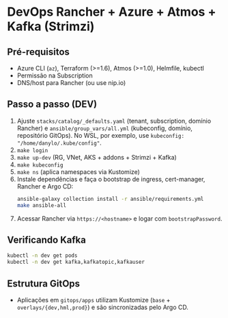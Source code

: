 # DevOps Rancher + Azure + Atmos + Kafka (Strimzi)

## Pré-requisitos
- Azure CLI (`az`), Terraform (>=1.6), Atmos (>=1.0), Helmfile, kubectl
- Permissão na Subscription
- DNS/host para Rancher (ou use nip.io)

## Passo a passo (DEV)
1. Ajuste `stacks/catalog/_defaults.yaml` (tenant, subscription, domínio Rancher) e `ansible/group_vars/all.yml` (kubeconfig, domínio, repositório GitOps). No WSL, por exemplo, use `kubeconfig: "/home/danylo/.kube/config"`.
2. `make login`
3. `make up-dev`  (RG, VNet, AKS + addons + Strimzi + Kafka)
4. `make kubeconfig`
5. `make ns` (aplica namespaces via Kustomize)
6. Instale dependências e faça o bootstrap de ingress, cert-manager, Rancher e Argo CD:
   ```bash
   ansible-galaxy collection install -r ansible/requirements.yml
   make ansible-all
   ```
7. Acessar Rancher via `https://<hostname>` e logar com `bootstrapPassword`.

## Verificando Kafka
```bash
kubectl -n dev get pods
kubectl -n dev get kafka,kafkatopic,kafkauser
```

## Estrutura GitOps
- Aplicações em `gitops/apps` utilizam Kustomize (`base` + `overlays/{dev,hml,prod}`) e são sincronizadas pelo Argo CD.
